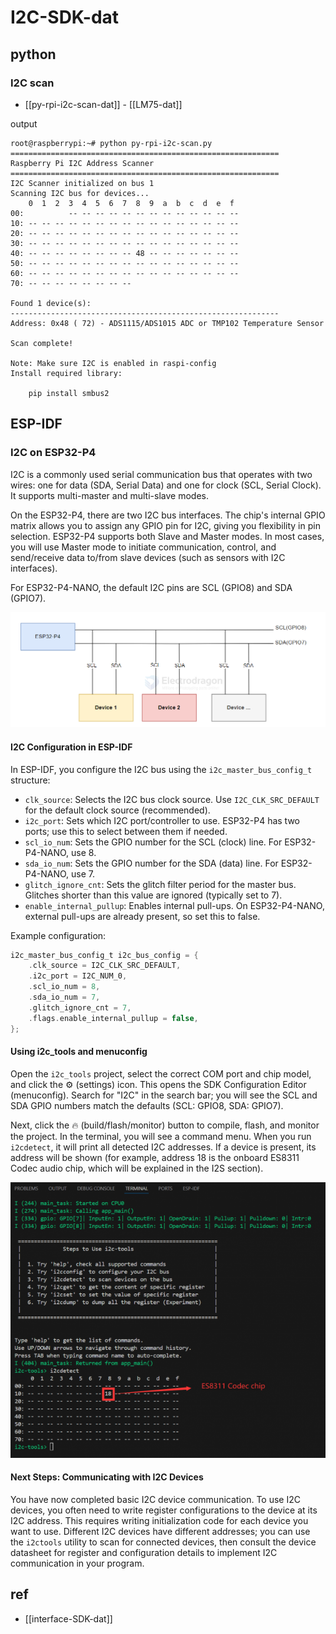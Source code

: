 
# I2C-SDK-dat

## python 

### I2C scan 

- [[py-rpi-i2c-scan-dat]] - [[LM75-dat]]

output 

    root@raspberrypi:~# python py-rpi-i2c-scan.py 
    ============================================================
    Raspberry Pi I2C Address Scanner
    ============================================================
    I2C Scanner initialized on bus 1
    Scanning I2C bus for devices...
        0  1  2  3  4  5  6  7  8  9  a  b  c  d  e  f
    00:          -- -- -- -- -- -- -- -- -- -- -- -- -- 
    10: -- -- -- -- -- -- -- -- -- -- -- -- -- -- -- -- 
    20: -- -- -- -- -- -- -- -- -- -- -- -- -- -- -- -- 
    30: -- -- -- -- -- -- -- -- -- -- -- -- -- -- -- -- 
    40: -- -- -- -- -- -- -- -- 48 -- -- -- -- -- -- -- 
    50: -- -- -- -- -- -- -- -- -- -- -- -- -- -- -- -- 
    60: -- -- -- -- -- -- -- -- -- -- -- -- -- -- -- -- 
    70: -- -- -- -- -- -- -- --                         

    Found 1 device(s):
    ------------------------------------------------------------
    Address: 0x48 ( 72) - ADS1115/ADS1015 ADC or TMP102 Temperature Sensor

    Scan complete!

    Note: Make sure I2C is enabled in raspi-config
    Install required library: 
    
        pip install smbus2


## ESP-IDF 


### I2C on ESP32-P4

I2C is a commonly used serial communication bus that operates with two wires: one for data (SDA, Serial Data) and one for clock (SCL, Serial Clock). It supports multi-master and multi-slave modes.

On the ESP32-P4, there are two I2C bus interfaces. The chip's internal GPIO matrix allows you to assign any GPIO pin for I2C, giving you flexibility in pin selection. ESP32-P4 supports both Slave and Master modes. In most cases, you will use Master mode to initiate communication, control, and send/receive data to/from slave devices (such as sensors with I2C interfaces).

For ESP32-P4-NANO, the default I2C pins are SCL (GPIO8) and SDA (GPIO7).

![](2025-08-09-12-52-02.png)

#### I2C Configuration in ESP-IDF

In ESP-IDF, you configure the I2C bus using the `i2c_master_bus_config_t` structure:

- `clk_source`: Selects the I2C bus clock source. Use `I2C_CLK_SRC_DEFAULT` for the default clock source (recommended).
- `i2c_port`: Sets which I2C port/controller to use. ESP32-P4 has two ports; use this to select between them if needed.
- `scl_io_num`: Sets the GPIO number for the SCL (clock) line. For ESP32-P4-NANO, use 8.
- `sda_io_num`: Sets the GPIO number for the SDA (data) line. For ESP32-P4-NANO, use 7.
- `glitch_ignore_cnt`: Sets the glitch filter period for the master bus. Glitches shorter than this value are ignored (typically set to 7).
- `enable_internal_pullup`: Enables internal pull-ups. On ESP32-P4-NANO, external pull-ups are already present, so set this to false.

Example configuration:

```c
i2c_master_bus_config_t i2c_bus_config = {
    .clk_source = I2C_CLK_SRC_DEFAULT,
    .i2c_port = I2C_NUM_0,
    .scl_io_num = 8,
    .sda_io_num = 7,
    .glitch_ignore_cnt = 7,
    .flags.enable_internal_pullup = false,
};
```

#### Using i2c_tools and menuconfig

Open the `i2c_tools` project, select the correct COM port and chip model, and click the ⚙️ (settings) icon. This opens the SDK Configuration Editor (menuconfig). Search for "I2C" in the search bar; you will see the SCL and SDA GPIO numbers match the defaults (SCL: GPIO8, SDA: GPIO7).

Next, click the 🔥 (build/flash/monitor) button to compile, flash, and monitor the project. In the terminal, you will see a command menu. When you run `i2cdetect`, it will print all detected I2C addresses. If a device is present, its address will be shown (for example, address 18 is the onboard ES8311 Codec audio chip, which will be explained in the I2S section).

![](2025-08-09-12-53-11.png)

#### Next Steps: Communicating with I2C Devices

You have now completed basic I2C device communication. To use I2C devices, you often need to write register configurations to the device at its I2C address. This requires writing initialization code for each device you want to use. Different I2C devices have different addresses; you can use the `i2ctools` utility to scan for connected devices, then consult the device datasheet for register and configuration details to implement I2C communication in your program.


## ref 

- [[interface-SDK-dat]]